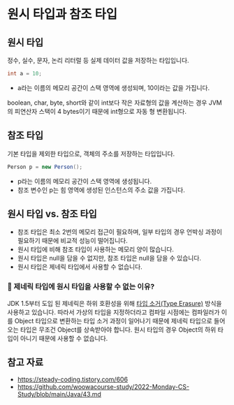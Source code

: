 # 원시 타입과 참조 타입

## 원시 타입

정수, 실수, 문자, 논리 리터럴 등 실제 데이터 값을 저장하는 타입입니다. 

```java
int a = 10;
```

- a라는 이름의 메모리 공간이 스택 영역에 생성되며, 10이라는 값을 가집니다.

boolean, char, byte, short와 같이 int보다 작은 자료형의 값을 계산하는 경우 JVM의 피연산자 스택이 4 bytes이기 때문에 int형으로 자동 형 변환됩니다. 

## 참조 타입

기본 타입을 제외한 타입으로, 객체의 주소를 저장하는 타입입니다. 

```java
Person p = new Person();
```

- p라는 이름의 메모리 공간이 스택 영역에 생성됩니다.
- 참조 변수인 p는 힘 영역에 생성된 인스턴스의 주소 값을 가집니다.

## 원시 타입 vs. 참조 타입

- 참조 타입은 최소 2번의 메모리 접근이 필요하며, 일부 타입의 경우 언박싱 과정이 필요하기 때문에 비교적 성능이 떨어집니다.
- 원시 타입에 비해 참조 타입이 사용하는 메모리 양이 많습니다.
- 원시 타입은 null을 담을 수 없지만, 참조 타입은 null을 담을 수 있습니다.
- 원시 타입은 제네릭 타입에서 사용할 수 없습니다.

### 🤔 제네릭 타입에 원시 타입을 사용할 수 없는 이유?

JDK 1.5부터 도입 된 제네릭은 하위 호환성을 위해 [타입 소거(Type Erasure)](./generic.md) 방식을 사용하고 있습니다. 따라서 가상의 타입을 지정하더라고 컴파일 시점에는 컴파일러가 이를 Object 타입으로 변환하는 타입 소거 과정이 일어나기 때문에 제네릭 타입으로 들어오는 타입은 무조건 Object를 상속받아야 합니다. 원시 타입의 경우 Object의 하위 타입이 아니기 때문에 사용할 수 없습니다. 

## 참고 자료

- https://steady-coding.tistory.com/606
- https://github.com/woowacourse-study/2022-Monday-CS-Study/blob/main/Java/43.md